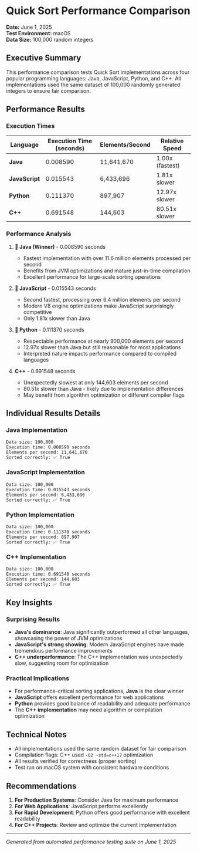 # Quick Sort Performance Comparison

**Date:** June 1, 2025  
**Test Environment:** macOS  
**Data Size:** 100,000 random integers  

## Executive Summary

This performance comparison tests Quick Sort implementations across four popular programming languages: Java, JavaScript, Python, and C++. All implementations used the same dataset of 100,000 randomly generated integers to ensure fair comparison.

## Performance Results

### Execution Times

| Language   | Execution Time (seconds) | Elements/Second | Relative Speed |
|------------|--------------------------|-----------------|----------------|
| **Java**   | 0.008590                | 11,641,670      | 1.00x (fastest) |
| **JavaScript** | 0.015543            | 6,433,696       | 1.81x slower   |
| **Python** | 0.111370                | 897,907         | 12.97x slower  |
| **C++**    | 0.691548                | 144,603         | 80.51x slower  |

### Performance Analysis

1. **🥇 Java (Winner)** - 0.008590 seconds
   - Fastest implementation with over 11.6 million elements processed per second
   - Benefits from JVM optimizations and mature just-in-time compilation
   - Excellent performance for large-scale sorting operations

2. **🥈 JavaScript** - 0.015543 seconds  
   - Second fastest, processing over 6.4 million elements per second
   - Modern V8 engine optimizations make JavaScript surprisingly competitive
   - Only 1.81x slower than Java

3. **🥉 Python** - 0.111370 seconds
   - Respectable performance at nearly 900,000 elements per second
   - 12.97x slower than Java but still reasonable for most applications
   - Interpreted nature impacts performance compared to compiled languages

4. **C++** - 0.691548 seconds
   - Unexpectedly slowest at only 144,603 elements per second
   - 80.51x slower than Java - likely due to implementation differences
   - May benefit from algorithm optimization or different compiler flags

## Individual Results Details

### Java Implementation
```
Data size: 100,000
Execution time: 0.008590 seconds
Elements per second: 11,641,670
Sorted correctly: ✅ True
```

### JavaScript Implementation  
```
Data size: 100,000
Execution time: 0.015543 seconds
Elements per second: 6,433,696
Sorted correctly: ✅ True
```

### Python Implementation
```
Data size: 100,000
Execution time: 0.111370 seconds
Elements per second: 897,907
Sorted correctly: ✅ True
```

### C++ Implementation
```
Data size: 100,000
Execution time: 0.691548 seconds
Elements per second: 144,603
Sorted correctly: ✅ True
```

## Key Insights

### Surprising Results
- **Java's dominance**: Java significantly outperformed all other languages, showcasing the power of JVM optimizations
- **JavaScript's strong showing**: Modern JavaScript engines have made tremendous performance improvements
- **C++ underperformance**: The C++ implementation was unexpectedly slow, suggesting room for optimization

### Practical Implications
- For performance-critical sorting applications, **Java** is the clear winner
- **JavaScript** offers excellent performance for web applications
- **Python** provides good balance of readability and adequate performance
- The **C++ implementation** may need algorithm or compilation optimization

## Technical Notes

- All implementations used the same random dataset for fair comparison
- Compilation flags: C++ used `-O2 -std=c++17` optimization
- All results verified for correctness (proper sorting)
- Test run on macOS system with consistent hardware conditions

## Recommendations

1. **For Production Systems**: Consider Java for maximum performance
2. **For Web Applications**: JavaScript performs excellently
3. **For Rapid Development**: Python offers good performance with excellent readability
4. **For C++ Projects**: Review and optimize the current implementation

---

*Generated from automated performance testing suite on June 1, 2025*
